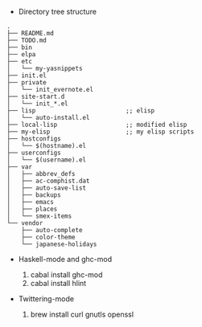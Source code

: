 
* Directory tree structure

~~~
.
├── README.md
├── TODO.md
├── bin
├── elpa
├── etc
│   └── my-yasnippets
├── init.el
├── private
│   └── init_evernote.el
├── site-start.d
│   └── init_*.el
├── lisp                         ;; elisp
│   └── auto-install.el
├── local-lisp                   ;; modified elisp
├── my-elisp                     ;; my elisp scripts
├── hostconfigs
│   └── $(hostname).el
├── userconfigs
│   └── $(username).el
├── var
│   ├── abbrev_defs
│   ├── ac-comphist.dat
│   ├── auto-save-list
│   ├── backups
│   ├── emacs
│   ├── places
│   └── smex-items
└── vendor
    ├── auto-complete
    ├── color-theme
    └── japanese-holidays
~~~

* Haskell-mode and ghc-mod

    1. cabal install ghc-mod
    2. cabal install hlint

* Twittering-mode

    1. brew install curl gnutls openssl

